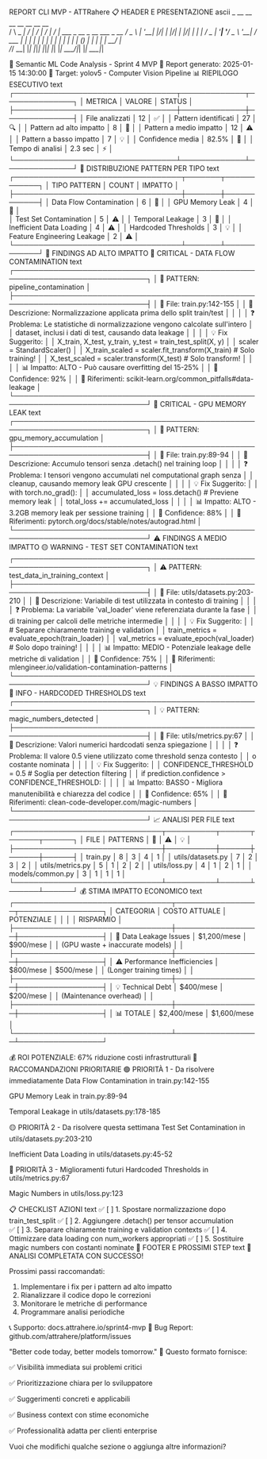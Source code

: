 REPORT CLI MVP - ATTRahere
📋 HEADER E PRESENTAZIONE
ascii
    _        __  __ __  __ __  __    __                          
   / \   _ _|  \/  |  \/  |  \/  |  / _| ___  _ __ _ __ ___ _ __ 
  / _ \ | '__| |\/| | |\/| | |\/| | | |_ / _ \| '__| '__/ _ \ '__|
 / ___ \| |  | |  | | |  | | |  | | |  _| (_) | |  | | |  __/ |   
/_/   \_\_|  |_|  |_|_|  |_|_|  |_| |_|  \___/|_|  |_|  \___|_|   

🚀 Semantic ML Code Analysis - Sprint 4 MVP
📅 Report generato: 2025-01-15 14:30:00
🎯 Target: yolov5 - Computer Vision Pipeline
📊 RIEPILOGO ESECUTIVO
text
┌─────────────────────────────────┬─────────────┬──────────────┐
│           METRICA              │   VALORE    │    STATUS    │
├─────────────────────────────────┼─────────────┼──────────────┤
│ File analizzati                 │     12      │     ✅      │
│ Pattern identificati            │     27      │     🔍      │
│ Pattern ad alto impatto         │      8      │     🚨      │
│ Pattern a medio impatto         │     12      │     ⚠️      │
│ Pattern a basso impatto         │      7      │     💡      │
│ Confidence media                │    82.5%    │     🎯      │
│ Tempo di analisi                │   2.3 sec   │     ⚡      │
└─────────────────────────────────┴─────────────┴──────────────┘
🎯 DISTRIBUZIONE PATTERN PER TIPO
text
┌──────────────────────────────────┬───────┬────────────┐
│           TIPO PATTERN          │ COUNT │   IMPATTO  │
├──────────────────────────────────┼───────┼────────────┤
│ Data Flow Contamination         │   6   │    🚨     │
│ GPU Memory Leak                 │   4   │    🚨     │  
│ Test Set Contamination          │   5   │    ⚠️     │
│ Temporal Leakage                │   3   │    🚨     │
│ Inefficient Data Loading        │   4   │    ⚠️     │
│ Hardcoded Thresholds            │   3   │    💡     │
│ Feature Engineering Leakage     │   2   │    ⚠️     │
└──────────────────────────────────┴───────┴────────────┘
🚨 FINDINGS AD ALTO IMPATTO
🔴 CRITICAL - DATA FLOW CONTAMINATION
text
┌─────────────────────────────────────────────────────────────────────────────┐
│ 🚨 PATTERN: pipeline_contamination                                          │
├─────────────────────────────────────────────────────────────────────────────┤
│ 📍 File: train.py:142-155                                                   │
│ 📝 Descrizione: Normalizzazione applicata prima dello split train/test      │
│                                                                             │
│ ❓ Problema: Le statistiche di normalizzazione vengono calcolate sull'intero │
│    dataset, inclusi i dati di test, causando data leakage                   │
│                                                                             │
│ 💡 Fix Suggerito:                                                           │
│    X_train, X_test, y_train, y_test = train_test_split(X, y)                │
│    scaler = StandardScaler()                                                │
│    X_train_scaled = scaler.fit_transform(X_train)  # Solo training!         │
│    X_test_scaled = scaler.transform(X_test)       # Solo transform!         │
│                                                                             │
│ 📊 Impatto: ALTO - Può causare overfitting del 15-25%                       │
│ 🎯 Confidence: 92%                                                          │
│ 🔗 Riferimenti: scikit-learn.org/common_pitfalls#data-leakage               │
└─────────────────────────────────────────────────────────────────────────────┘
🔴 CRITICAL - GPU MEMORY LEAK
text
┌─────────────────────────────────────────────────────────────────────────────┐
│ 🚨 PATTERN: gpu_memory_accumulation                                         │
├─────────────────────────────────────────────────────────────────────────────┤
│ 📍 File: train.py:89-94                                                     │
│ 📝 Descrizione: Accumulo tensori senza .detach() nel training loop          │
│                                                                             │
│ ❓ Problema: I tensori vengono accumulati nel computational graph senza      │
│    cleanup, causando memory leak GPU crescente                              │
│                                                                             │
│ 💡 Fix Suggerito:                                                           │
│    with torch.no_grad():                                                    │
│        accumulated_loss = loss.detach()  # Previene memory leak             │
│        total_loss += accumulated_loss                                       │
│                                                                             │
│ 📊 Impatto: ALTO - 3.2GB memory leak per sessione training                  │
│ 🎯 Confidence: 88%                                                          │
│ 🔗 Riferimenti: pytorch.org/docs/stable/notes/autograd.html                 │
└─────────────────────────────────────────────────────────────────────────────┘
⚠️ FINDINGS A MEDIO IMPATTO
🟡 WARNING - TEST SET CONTAMINATION
text
┌─────────────────────────────────────────────────────────────────────────────┐
│ ⚠️ PATTERN: test_data_in_training_context                                   │
├─────────────────────────────────────────────────────────────────────────────┤
│ 📍 File: utils/datasets.py:203-210                                          │
│ 📝 Descrizione: Variabile di test utilizzata in contesto di training        │
│                                                                             │
│ ❓ Problema: La variabile 'val_loader' viene referenziata durante la fase   │
│    di training per calcoli delle metriche intermedie                        │
│                                                                             │
│ 💡 Fix Suggerito:                                                           │
│    # Separare chiaramente training e validation                             │
│    train_metrics = evaluate_epoch(train_loader)                             │
│    val_metrics = evaluate_epoch(val_loader)  # Solo dopo training!          │
│                                                                             │
│ 📊 Impatto: MEDIO - Potenziale leakage delle metriche di validation         │
│ 🎯 Confidence: 75%                                                          │
│ 🔗 Riferimenti: mlengineer.io/validation-contamination-patterns             │
└─────────────────────────────────────────────────────────────────────────────┘
💡 FINDINGS A BASSO IMPATTO
🔵 INFO - HARDCODED THRESHOLDS
text
┌─────────────────────────────────────────────────────────────────────────────┐
│ 💡 PATTERN: magic_numbers_detected                                          │
├─────────────────────────────────────────────────────────────────────────────┤
│ 📍 File: utils/metrics.py:67                                                │
│ 📝 Descrizione: Valori numerici hardcodati senza spiegazione                │
│                                                                             │
│ ❓ Problema: Il valore 0.5 viene utilizzato come threshold senza contesto   │
│    o costante nominata                                                      │
│                                                                             │
│ 💡 Fix Suggerito:                                                           │
│    CONFIDENCE_THRESHOLD = 0.5  # Soglia per detection filtering             │
│    if prediction.confidence > CONFIDENCE_THRESHOLD:                         │
│                                                                             │
│ 📊 Impatto: BASSO - Migliora manutenibilità e chiarezza del codice          │
│ 🎯 Confidence: 65%                                                          │
│ 🔗 Riferimenti: clean-code-developer.com/magic-numbers                      │
└─────────────────────────────────────────────────────────────────────────────┘
📈 ANALISI PER FILE
text
┌──────────────────────────────┬──────────┬──────┬──────┬──────┐
│           FILE              │ PATTERNS │ 🚨  │ ⚠️  │ 💡  │
├──────────────────────────────┼──────────┼──────┼──────┼──────┤
│ train.py                    │    8     │  3  │  4  │  1  │
│ utils/datasets.py           │    7     │  2  │  3  │  2  │
│ utils/metrics.py            │    5     │  1  │  2  │  2  │
│ utils/loss.py               │    4     │  1  │  2  │  1  │
│ models/common.py            │    3     │  1  │  1  │  1  │
└──────────────────────────────┴──────────┴──────┴──────┴──────┘
💰 STIMA IMPATTO ECONOMICO
text
┌────────────────────────────────┬─────────────────┬─────────────────┐
│          CATEGORIA            │  COSTO ATTUALE  │  POTENZIALE     │
│                                │                 │  RISPARMIO      │
├────────────────────────────────┼─────────────────┼─────────────────┤
│ 🚨 Data Leakage Issues        │    $1,200/mese  │    $900/mese    │
│     (GPU waste + inaccurate models)              │                 │
├────────────────────────────────┼─────────────────┼─────────────────┤
│ ⚠️ Performance Inefficiencies  │     $800/mese  │    $500/mese    │
│     (Longer training times)                      │                 │
├────────────────────────────────┼─────────────────┼─────────────────┤
│ 💡 Technical Debt             │     $400/mese  │    $200/mese    │
│     (Maintenance overhead)                       │                 │
├────────────────────────────────┼─────────────────┼─────────────────┤
│ 📊 TOTALE                     │    $2,400/mese  │   $1,600/mese   │
└────────────────────────────────┴─────────────────┴─────────────────┘

💰 ROI POTENZIALE: 67% riduzione costi infrastrutturali
🎯 RACCOMANDAZIONI PRIORITARIE
🟢 PRIORITÀ 1 - Da risolvere immediatamente
Data Flow Contamination in train.py:142-155

GPU Memory Leak in train.py:89-94

Temporal Leakage in utils/datasets.py:178-185

🟡 PRIORITÀ 2 - Da risolvere questa settimana
Test Set Contamination in utils/datasets.py:203-210

Inefficient Data Loading in utils/datasets.py:45-52

🔵 PRIORITÀ 3 - Miglioramenti futuri
Hardcoded Thresholds in utils/metrics.py:67

Magic Numbers in utils/loss.py:123

📋 CHECKLIST AZIONI
text
✅ [ ] 1. Spostare normalizzazione dopo train_test_split
✅ [ ] 2. Aggiungere .detach() per tensor accumulation  
✅ [ ] 3. Separare chiaramente training e validation contexts
✅ [ ] 4. Ottimizzare data loading con num_workers appropriati
✅ [ ] 5. Sostituire magic numbers con costanti nominate
🏁 FOOTER E PROSSIMI STEP
text
🎉 ANALISI COMPLETATA CON SUCCESSO!

Prossimi passi raccomandati:
1. Implementare i fix per i pattern ad alto impatto
2. Rianalizzare il codice dopo le correzioni  
3. Monitorare le metriche di performance
4. Programmare analisi periodiche

📞 Supporto: docs.attrahere.io/sprint4-mvp
🐛 Bug Report: github.com/attrahere/platform/issues

"Better code today, better models tomorrow." 🚀
Questo formato fornisce:

✅ Visibilità immediata sui problemi critici

✅ Prioritizzazione chiara per lo sviluppatore

✅ Suggerimenti concreti e applicabili

✅ Business context con stime economiche

✅ Professionalità adatta per clienti enterprise

Vuoi che modifichi qualche sezione o aggiunga altre informazioni?